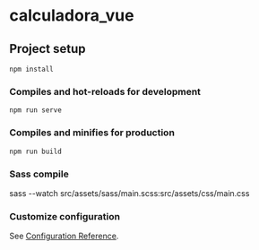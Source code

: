 # calculadora_vue

## Project setup
```
npm install
```

### Compiles and hot-reloads for development
```
npm run serve
```

### Compiles and minifies for production
```
npm run build
```

### Sass compile
sass --watch src/assets/sass/main.scss:src/assets/css/main.css

### Customize configuration
See [Configuration Reference](https://cli.vuejs.org/config/).
